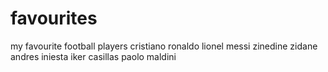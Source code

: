 # favourites
my favourite football players
cristiano ronaldo
lionel messi
zinedine zidane
andres iniesta
iker casillas
paolo maldini
